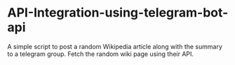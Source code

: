 # API-Integration-using-telegram-bot-api
A simple script to post a random Wikipedia article along with the summary to a telegram group. Fetch the random wiki page using their API.
